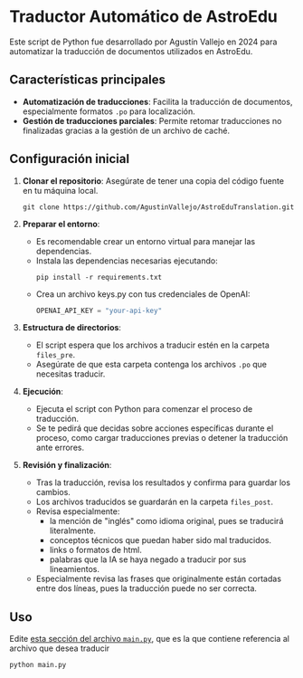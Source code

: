 # Traductor Automático de AstroEdu

Este script de Python fue desarrollado por Agustín Vallejo en 2024 para automatizar la traducción de documentos utilizados en AstroEdu.

## Características principales

- **Automatización de traducciones**: Facilita la traducción de documentos, especialmente formatos `.po` para localización.
- **Gestión de traducciones parciales**: Permite retomar traducciones no finalizadas gracias a la gestión de un archivo de caché.

## Configuración inicial

1. **Clonar el repositorio**:
   Asegúrate de tener una copia del código fuente en tu máquina local.
    ```shell
    git clone https://github.com/AgustinVallejo/AstroEduTranslation.git
    ```

2. **Preparar el entorno**:
   - Es recomendable crear un entorno virtual para manejar las dependencias.
   - Instala las dependencias necesarias ejecutando:
     ```shell
     pip install -r requirements.txt
     ```
   - Crea un archivo keys.py con tus credenciales de OpenAI:
     ```python
     OPENAI_API_KEY = "your-api-key"
     ```

3. **Estructura de directorios**:
   - El script espera que los archivos a traducir estén en la carpeta `files_pre`.
   - Asegúrate de que esta carpeta contenga los archivos `.po` que necesitas traducir.

4. **Ejecución**:
   - Ejecuta el script con Python para comenzar el proceso de traducción.
   - Se te pedirá que decidas sobre acciones específicas durante el proceso, como cargar traducciones previas o detener la traducción ante errores.

5. **Revisión y finalización**:
   - Tras la traducción, revisa los resultados y confirma para guardar los cambios.
   - Los archivos traducidos se guardarán en la carpeta `files_post`.
   - Revisa especialmente:
      - la mención de "inglés" como idioma original, pues se traducirá literalmente.
      - conceptos técnicos que puedan haber sido mal traducidos.
      - links o formatos de html.
      - palabras que la IA se haya negado a traducir por sus lineamientos.
   - Especialmente revisa las frases que originalmente están cortadas entre dos líneas, pues la traducción puede no ser correcta.

## Uso

Edite [esta sección del archivo `main.py`](https://github.com/AgustinVallejo/AstroEduTranslation/blob/d6695c0ebc3566fd0a7589a05df8a3be29ee688f/main.py#L17), que es la que contiene referencia al archivo que desea traducir

```shell
python main.py
